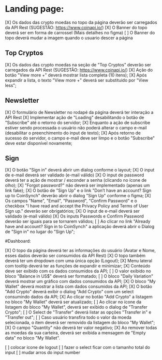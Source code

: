 # Landing page:
[X] Os dados das crypto moedas no topo da página deverão ser carregados da API Rest (SUGESTÃO: https://www.coinapi.io/)
[X] O Banner do topo deverá ser em forma de carrossel (Mais detalhes no figma)
[ ] O Banner do topo deverá mudar a imagem quando o usuario descer a página

## Top Cryptos
[X] Os dados das crypto moedas na seção de "Top Cryptos" deverão ser carregados da API Rest (SUGESTÃO: https://www.coinapi.io/)
[X] Ação do botão "View more +" deverá mostrar lista completa (10 itens);
[X] Após expandir a lista, o texto "View more +" deverá ser substituido por "View less";

## Newsletter
[X] O formulário de Newsletter no rodapé da página deverá ter interação a API Rest
[X] Implementar ação de "Loading" desabilitando o botão de "Subscribe" até o retorno do servidor;
[X] Enquanto a ação de subscribe estiver sendo processada o usuário não poderá alterar o campo e-mail (desabilitar o preenchimento do input de texto);
[X] Após retorno de sucesso do servidor, o campo e-mail deve ser limpo e o botão "Subscribe" deve estar disponível novamente;

## Sign
[X] O botão "Sign in" deverá abrir um dialog conforme o layout;
[X] O input de e-mail deverá ser validado (e-mail válido)
[X] O input de password deverá ter a ação de mostrar / esconder a senha (clicando no ícone de olho);
[X] "Forgot password?" não deverá ser implementado (apenas um link fake);
[X] O botão de "Sign Up" e o link "Don’t have an account? Sign up to CoinSynch" deverão abrir o dialog "Sign Up" conforme o figma;
[X] Os campos "Name", "Email", "Password", "Confirm Password" e o checkbox "I have read and accept the Privacy Policy and Terms of User Sign up." deverão ser obrigatórios;
[X] O input de e-mail deverá ser validado (e-mail válido)
[X] Os inputs Passwords e Confirm Password deverão ser iguais para se tornarem válidos;
[ ] Ao clicar no link "Already have and account? Sign in to CoinSynch" a aplicação deverá abrir o Dialog de "Sign in" no lugar do "Sign Up";

#Dashboard:

[X] O topo da página deverá ter as informações do usuário (Avatar e Nome, esses dados deverão ser consumidos da API Rest)
[X] O topo também deverá ter um dropdown com uma única opção (Logout);
[X] Menu lateral com tooltip deverá ter as funções de expandir e minimizar;
[X] Conteúdo deve ser exibido com os dados consumidos da API;
[ ] O valor exibido no bloco "Balance in US$" deverá ser formatado;
[ ] O bloco "Daily Variation" deverá mostrar um gráfico com dados consumidos da API;
[X] O bloco "My Wallet" deverá mostrar a lista com dados consumidos da API;
[X] O botão "Add Crypto" deverá exibir o dialog "Add Crypto" com um select consumindo dados da API;
[X] Ao clicar no botão "Add Crypto" a listagem no bloco "My Wallet" deverá ser atualizado;
[ ] Ao clicar no ícone da listagem do bloco "My Wallet", deverá ser exibido o dialog de "Transfer Crypto";
[ ] O Select de "Transfer" deverá listar as opções "Transfer in" e "Transfer out";
[ ] Caso usuário transfira todo o valor da moeda selecionada, o item deverá ser removido da listagem do bloco "My Wallet";
[X] O campo "Quantity" não deverá ter valor negativo;
[X] Ao remover todas as moedas da sua carteira, deverá ser exibida a mensagem de "Empty data" no bloco "My Wallet".



[ ] colocar icone de logout
[ ] fazer o select ficar com o tamanho total do input
[ ] mudar arros do input number
